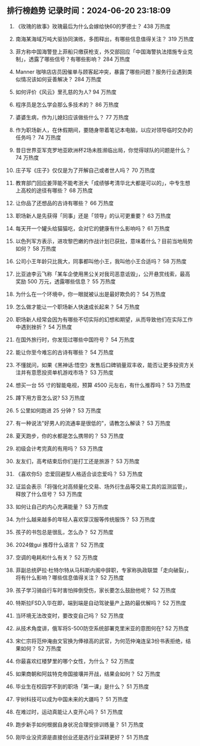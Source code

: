
## 排行榜趋势 记录时间：2024-06-20 23:18:09
  
  1. 《玫瑰的故事》玫瑰最后为什么会嫁给快60的罗德士？ 438 万热度
    
  2. 南海某海域万吨大驱协同演练，多图释出，有哪些信息值得关注？ 319 万热度
    
  3. 菲方称中国海警登上菲船只缴获枪支，外交部回应「中国海警执法措施专业克制」，透露了哪些信号？有哪些影响？ 284 万热度
    
  4. Manner 咖啡店店员因催单与顾客起冲突，暴露了哪些问题？服务行业遇到类似情况该如何妥善解决？ 284 万热度
    
  5. 如何评价《风云》里孔慈的为人? 94 万热度
    
  6. 程序员是怎么学会那么多技术的？ 86 万热度
    
  7. 婆婆生病，作为儿媳妇应该做些什么？ 77 万热度
    
  8. 作为职场新人，在休假期间，要随身带着笔记本电脑，以应对领导临时交办的任务吗？ 74 万热度
    
  9. 昔日世界亚军克罗地亚欧洲杯2场未胜濒临出局，你觉得球队的问题是什么？ 74 万热度
    
  10. 庄子写《庄子》仅仅是为了开解自己或者世人吗？ 70 万热度
    
  11. 教育部门回应姜萍能不能考浙大「成绩够考清华北大都是可以的」，中专生想上高校的途径有哪些？ 68 万热度
    
  12. 让你品了还想品的古诗有哪些？ 66 万热度
    
  13. 职场新人是先获得「同事」还是「领导」的认可更重要？ 63 万热度
    
  14. 每天开一个罐头给猫猫吃，会对它的健康有什么影响吗？ 61 万热度
    
  15. 以色列军方表示，进攻黎巴嫩的作战计划已获批，意味着什么？目前当地局势如何？ 58 万热度
    
  16. 公司小王年龄只比我大，同事都叫他小王，我叫他小王合适吗？ 58 万热度
    
  17. 比亚迪李云飞称「某车企使用黑公关对我司恶意诋毁」，公开悬赏线索，最高奖励 500 万元，透露哪些信息？ 55 万热度
    
  18. 为什么在一个环境中，你一眼就被认出是最好欺负的？ 54 万热度
    
  19. 怎么做才能让一个职场新人快速成长起来？ 54 万热度
    
  20. 职场新人经常会因为有哪些不切实际的幻想和期望，从而导致他们在实际工作中遇到挫折？ 54 万热度
    
  21. 在国外旅行时，你发现过哪些中国符号？ 54 万热度
    
  22. 能让你至今难忘的古诗有哪些？ 54 万热度
    
  23. 不懂就问，如果《黑神话:悟空》发售后口碑销量双丰收，能否让更多投资方关注并有意愿投资单机游戏市场？ 53 万热度
    
  24. 想买一台 55 寸的智能电视，预算 4500 元左右，有什么推荐吗？ 53 万热度
    
  25. 蹲下用方音怎么说? 53 万热度
    
  26. 5 公里如何跑进 25 分钟？ 53 万热度
    
  27. 有一种说法"好男人的流通率是很低的"，请教怎么解读？ 53 万热度
    
  28. 夏天跑步，你的水都是怎么携带的？ 53 万热度
    
  29. 初级会计考完真的有用吗？ 53 万热度
    
  30. 友友们，高考结束后你们是打工还是旅游？ 53 万热度
    
  31. 《喜欢你5》恋爱回避型人格适合谈恋爱吗？ 53 万热度
    
  32. 证监会表示「将强化对高频量化交易、场外衍生品等交易工具的监测监管」，释放了什么信号？ 53 万热度
    
  33. 如何让自己的内心充满能量？ 53 万热度
    
  34. 为什么越来越多的年轻人喜欢穿汉服等传统服饰？ 53 万热度
    
  35. 孩子的书包总是很乱，怎么办？ 52 万热度
    
  36. 2024做gui 推荐什么语言？ 52 万热度
    
  37. 空调的电耗和什么有关？ 52 万热度
    
  38. 菲副总统萨拉·杜特尔特从马科斯内阁中辞职，专家称执政联盟「走向破裂」，将有什么影响？哪些信息值得关注？ 52 万热度
    
  39. 孩子学习骑自行车时害怕摔倒受伤，家长要怎么鼓励他呢？ 52 万热度
    
  40. 特斯拉FSD入华在即，端到端是自动驾驶量产上路的最优解吗？ 52 万热度
    
  41. 当环境无法改变时，要改变自己吗？ 52 万热度
    
  42. 从技术角度讲，俄军将S-500防空系统部署克里米亚的意图何在? 52 万热度
    
  43. 宋仁宗将范仲淹由文官换为俸禄高的武官，为何范仲淹连呈3份书表拒绝，结果如何？ 52 万热度
    
  44. 你最喜欢红楼梦里的哪个女性，为什么？ 52 万热度
    
  45. 如果商朝和阿兹特克帝国接壤并开战，结果会如何？ 52 万热度
    
  46. 毕业生在校园学不到的职场「第一课」是什么？ 51 万热度
    
  47. 宇树科技可以成为中国未来的大疆吗？ 51 万热度
    
  48. 在难过时，运动真能让人变开心吗？ 51 万热度
    
  49. 跑步新手如何根据自身状况合理安排训练量？ 51 万热度
    
  50. 刚毕业没资源是直接创业还是选行业深耕更好？ 51 万热度
    